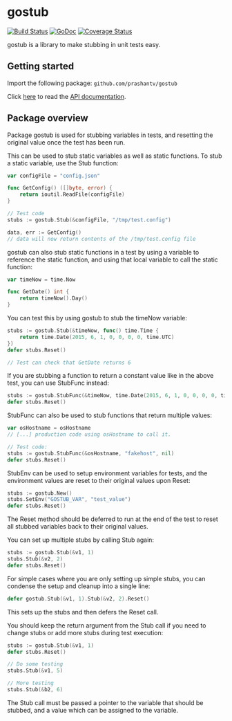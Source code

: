 # gostub

[![Build Status](https://travis-ci.org/prashantv/gostub.svg?branch=master)](https://travis-ci.org/prashantv/gostub)
[![GoDoc](https://godoc.org/github.com/prashantv/gostub?status.svg)](https://godoc.org/github.com/prashantv/gostub)
[![Coverage Status](https://coveralls.io/repos/github/prashantv/gostub/badge.svg?branch=master)](https://coveralls.io/github/prashantv/gostub?branch=master)

gostub is a library to make stubbing in unit tests easy.

## Getting started

Import the following package:
`github.com/prashantv/gostub`

Click [here](https://godoc.org/github.com/prashantv/gostub) to read the [API documentation](https://godoc.org/github.com/prashantv/gostub).

## Package overview

Package gostub is used for stubbing variables in tests, and resetting the
original value once the test has been run.

This can be used to stub static variables as well as static functions. To stub a
static variable, use the Stub function:

```go
var configFile = "config.json"

func GetConfig() ([]byte, error) {
    return ioutil.ReadFile(configFile)
}

// Test code
stubs := gostub.Stub(&configFile, "/tmp/test.config")

data, err := GetConfig()
// data will now return contents of the /tmp/test.config file
```

gostub can also stub static functions in a test by using a variable to reference
the static function, and using that local variable to call the static function:

```go
var timeNow = time.Now

func GetDate() int {
    return timeNow().Day()
}
```

You can test this by using gostub to stub the timeNow variable:

```go
stubs := gostub.Stub(&timeNow, func() time.Time {
    return time.Date(2015, 6, 1, 0, 0, 0, 0, time.UTC)
})
defer stubs.Reset()

// Test can check that GetDate returns 6
```

If you are stubbing a function to return a constant value like in the above
test, you can use StubFunc instead:

```go
stubs := gostub.StubFunc(&timeNow, time.Date(2015, 6, 1, 0, 0, 0, 0, time.UTC))
defer stubs.Reset()
```

StubFunc can also be used to stub functions that return multiple values:

```go
var osHostname = osHostname
// [...] production code using osHostname to call it.

// Test code:
stubs := gostub.StubFunc(&osHostname, "fakehost", nil)
defer stubs.Reset()
```
StubEnv can be used to setup environment variables for tests, and the
environment values are reset to their original values upon Reset:

```go
stubs := gostub.New()
stubs.SetEnv("GOSTUB_VAR", "test_value")
defer stubs.Reset()
```

The Reset method should be deferred to run at the end of the test to reset all
stubbed variables back to their original values.

You can set up multiple stubs by calling Stub again:

```go
stubs := gostub.Stub(&v1, 1)
stubs.Stub(&v2, 2)
defer stubs.Reset()
```

For simple cases where you are only setting up simple stubs, you can condense
the setup and cleanup into a single line:

```go
defer gostub.Stub(&v1, 1).Stub(&v2, 2).Reset()
```

This sets up the stubs and then defers the Reset call.

You should keep the return argument from the Stub call if you need to change
stubs or add more stubs during test execution:

```go
stubs := gostub.Stub(&v1, 1)
defer stubs.Reset()

// Do some testing
stubs.Stub(&v1, 5)

// More testing
stubs.Stub(&b2, 6)
```

The Stub call must be passed a pointer to the variable that should be stubbed,
and a value which can be assigned to the variable.
